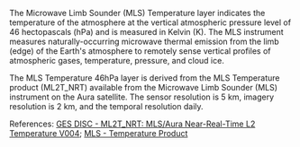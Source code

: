 The Microwave Limb Sounder (MLS) Temperature layer indicates the temperature of the atmosphere at the vertical atmospheric pressure level of 46 hectopascals (hPa) and is measured in Kelvin (K). The MLS instrument measures naturally-occurring microwave thermal emission from the limb (edge) of the Earth's atmosphere to remotely sense vertical profiles of atmospheric gases, temperature, pressure, and cloud ice.

The MLS Temperature 46hPa layer is derived from the MLS Temperature product (ML2T_NRT) available from the Microwave Limb Sounder (MLS) instrument on the Aura satellite. The sensor resolution is 5 km, imagery resolution is 2 km, and the temporal resolution daily.

References: [GES DISC - ML2T_NRT: MLS/Aura Near-Real-Time L2 Temperature V004](https://disc.gsfc.nasa.gov/datasets/ML2T_NRT_004/summary); [MLS - Temperature Product](https://mls.jpl.nasa.gov/products/temp_product.php)
